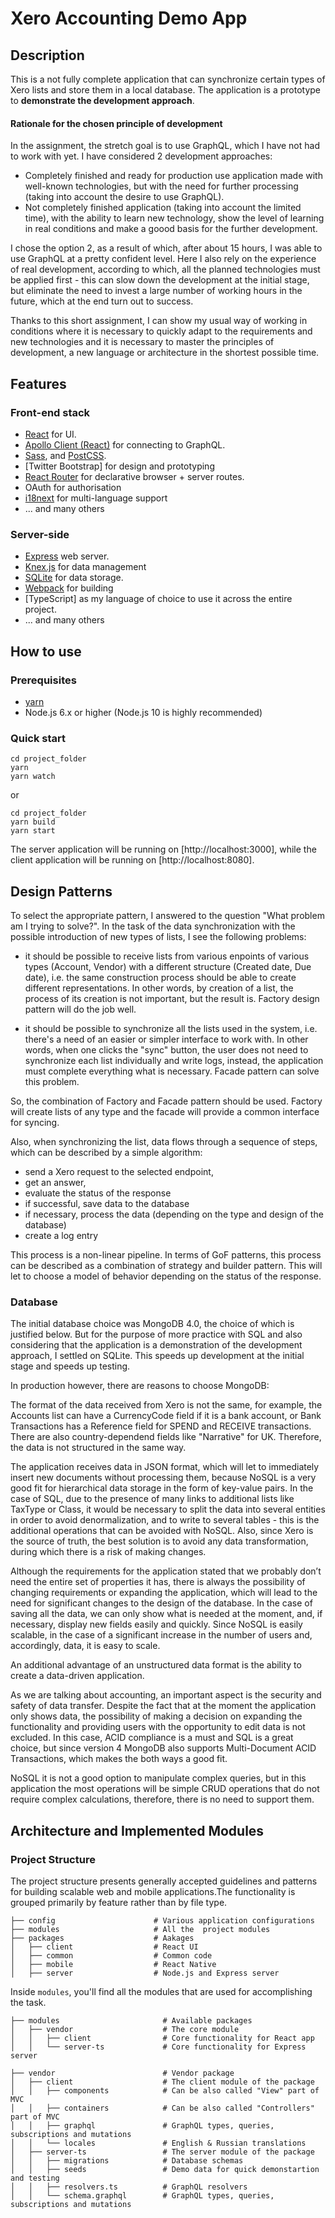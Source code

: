 
# Xero Accounting Demo App

## Description

This is a not fully complete application that can synchronize certain types of Xero lists and store them in a local database. The application is a prototype to **demonstrate the development approach**.

#### Rationale for the chosen principle of development
In the assignment, the stretch goal is to use GraphQL, which I have not had to work with yet. I have considered 2 development approaches:

- Completely finished and ready for production use application made with well-known technologies, but with the need for further processing (taking into account the desire to use GraphQL).
- Not completely finished application (taking into account the limited time), with the ability to learn new technology, show the level of learning in real conditions and make a goood basis for the further development.

I chose the option 2, as a result of which, after about 15 hours, I was able to use GraphQL at a pretty confident level. Here I also rely on the experience of real development, according to which, all the planned technologies must be applied first - this can slow down the development at the initial stage, but eliminate the need to invest a large number of working hours in the future, which at the end turn out to success.

Thanks to this short assignment, I can show my usual way of working in conditions where it is necessary to quickly adapt to the requirements and new technologies and it is necessary to master the principles of development, a new language or architecture in the shortest possible time.

## Features

### Front-end stack
- [React](https://facebook.github.io/react/) for UI.
- [Apollo Client (React)](http://dev.apollodata.com/react/) for connecting to GraphQL.
- [Sass](https://sass-lang.com/), and [PostCSS](https://postcss.org/).
- [Twitter Bootstrap] for design and prototyping
- [React Router](https://reacttraining.com/react-router/) for declarative browser + server routes.
- OAuth for authorisation
- [i18next](https://www.npmjs.com/package/i18next) for multi-language support
- ... and many others

### Server-side 
- [Express](https://expressjs.com/) web server.
- [Knex.js](http://knexjs.org/) for data management
- [SQLite](https://www.sqlite.org/index.html) for data storage.
- [Webpack](https://webpack.js.org/) for building
- [TypeScript] as my language of choice to use it across the entire project. 
- ... and many others

## How to use

### Prerequisites
- [yarn](https://yarnpkg.com/lang/en/docs/install)
- Node.js 6.x or higher (Node.js 10 is highly recommended)

### Quick start
```
cd project_folder
yarn
yarn watch
```
or

```
cd project_folder
yarn build
yarn start
```
The server application will be running on [http://localhost:3000], while the client application will be running on
[http://localhost:8080]. 

## Design Patterns
To select the appropriate pattern, I answered to the question "What problem am I trying to solve?". In the task of the data synchronization with the possible introduction of new types of lists, I see the following problems:

- it should be possible to receive lists from various enpoints of various types (Account, Vendor) with a different structure (Created date, Due date), i.e. the same construction process should be able to create different representations. In other words, by creation of a list, the process of its creation is not important, but the result is. Factory design pattern will do the job well.

- it should be possible to synchronize all the lists used in the system, i.e. there's a need of an easier or simpler interface to work with. In other words, when one clicks the "sync" button, the user does not need to synchronize each list individually and write logs, instead, the application must complete everything what is necessary. Facade pattern can solve this problem.

So, the combination of Factory and Facade pattern should be used. Factory will create lists of any type and the facade will provide a common interface for syncing.

Also, when synchronizing the list, data flows through a sequence of steps, which can be described by a simple algorithm:
- send a Xero request to the selected endpoint,
- get an answer,
- evaluate the status of the response
- if successful, save data to the database
- if necessary, process the data (depending on the type and design of the database)
- create a log entry

This process is a non-linear pipeline. In terms of GoF patterns, this process can be described as a combination of strategy and builder pattern. This will let to choose a model of behavior depending on the status of the response.


### Database

The initial database choice was MongoDB 4.0, the choice of which is justified below. But for the purpose of more practice with SQL and also considering that the application is a demonstration of the development approach, I settled on SQLite. This speeds up development at the initial stage and speeds up testing.

In production however, there are reasons to choose MongoDB:

The format of the data received from Xero is not the same, for example, the Accounts list can have a CurrencyCode field if it is a bank account, or Bank Transactions has a Reference field for SPEND and RECEIVE transactions. There are also country-dependend fields like "Narrative" for UK. Therefore, the data is not structured in the same way.

The application receives data in JSON format, which will let to immediately insert new documents without processing them, because NoSQL is a very good fit for hierarchical data storage in the form of key-value pairs. In the case of SQL, due to the presence of many links to additional lists like TaxType or Class, it would be necessary to split the data into several entities in order to avoid denormalization, and to write to several tables - this is the additional operations that can be avoided with NoSQL. Also, since Xero is the source of truth, the best solution is to avoid any data transformation, during which there is a risk of making changes.

Although the requirements for the application stated that we probably don’t need the entire set of properties it has, there is always the possibility of changing requirements or expanding the application, which will lead to the need for significant changes to the design of the database. In the case of saving all the data, we can only show what is needed at the moment, and, if necessary, display new fields easily and quickly. Since NoSQL is easily scalable, in the case of a significant increase in the number of users and, accordingly, data, it is easy to scale.

An additional advantage of an unstructured data format is the ability to create a data-driven application.

As we are talking about accounting, an important aspect is the security and safety of data transfer. Despite the fact that at the moment the application only shows data, the possibility of making a decision on expanding the functionality and providing users with the opportunity to edit data is not excluded. In this case, ACID compliance is a must and SQL is a great choice, but since version 4 MongoDB also supports Multi-Document ACID Transactions, which makes the both ways a good fit.

NoSQL it is not a good option to manipulate complex queries, but in this application the most operations will be simple CRUD operations that do not require complex calculations, therefore, there is no need to support them.

## Architecture and Implemented Modules

### Project Structure

The project structure presents generally accepted guidelines and patterns for building scalable web and mobile
applications.The  functionality is grouped primarily by feature rather than by file type.

```
├── config                      # Various application configurations
├── modules                     # All the  project modules
├── packages                    # Aakages
│   ├── client                  # React UI
│   ├── common                  # Common code
│   ├── mobile                  # React Native 
│   ├── server                  # Node.js and Express server
```

Inside `modules`, you'll find all the  modules that are used for accomplishing the task. 
```
├── modules                       # Available packages
│   ├── vendor                    # The core module
│   │   ├── client                # Core functionality for React app
│   │   └── server-ts             # Core functionality for Express server
```

```
├── vendor                        # Vendor package
│   ├── client                    # The client module of the package
│   │   ├── components            # Can be also called "View" part of MVC
│   │   ├── containers            # Can be also called "Controllers" part of MVC
│   │   ├── graphql               # GraphQL types, queries, subscriptions and mutations
│   │   └── locales               # English & Russian translations
│   ├── server-ts                 # The server module of the package
│   │   ├── migrations            # Database schemas
│   │   ├── seeds                 # Demo data for quick demonstartion and testing
│   │   ├── resolvers.ts          # GraphQL resolvers
│   │   └── schema.graphql        # GraphQL types, queries, subscriptions and mutations

```